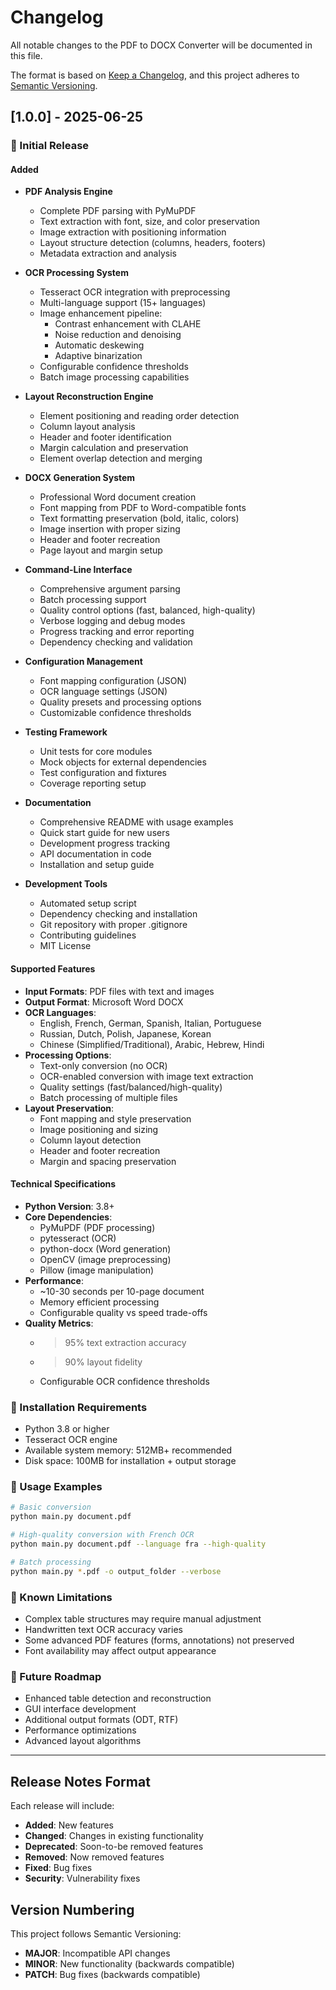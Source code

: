 # Changelog

All notable changes to the PDF to DOCX Converter will be documented in this file.

The format is based on [Keep a Changelog](https://keepachangelog.com/en/1.0.0/),
and this project adheres to [Semantic Versioning](https://semver.org/spec/v2.0.0.html).

## [1.0.0] - 2025-06-25

### 🎉 Initial Release

#### Added
- **PDF Analysis Engine**
  - Complete PDF parsing with PyMuPDF
  - Text extraction with font, size, and color preservation
  - Image extraction with positioning information
  - Layout structure detection (columns, headers, footers)
  - Metadata extraction and analysis

- **OCR Processing System**
  - Tesseract OCR integration with preprocessing
  - Multi-language support (15+ languages)
  - Image enhancement pipeline:
    - Contrast enhancement with CLAHE
    - Noise reduction and denoising
    - Automatic deskewing
    - Adaptive binarization
  - Configurable confidence thresholds
  - Batch image processing capabilities

- **Layout Reconstruction Engine**
  - Element positioning and reading order detection
  - Column layout analysis
  - Header and footer identification
  - Margin calculation and preservation
  - Element overlap detection and merging

- **DOCX Generation System**
  - Professional Word document creation
  - Font mapping from PDF to Word-compatible fonts
  - Text formatting preservation (bold, italic, colors)
  - Image insertion with proper sizing
  - Header and footer recreation
  - Page layout and margin setup

- **Command-Line Interface**
  - Comprehensive argument parsing
  - Batch processing support
  - Quality control options (fast, balanced, high-quality)
  - Verbose logging and debug modes
  - Progress tracking and error reporting
  - Dependency checking and validation

- **Configuration Management**
  - Font mapping configuration (JSON)
  - OCR language settings (JSON)
  - Quality presets and processing options
  - Customizable confidence thresholds

- **Testing Framework**
  - Unit tests for core modules
  - Mock objects for external dependencies
  - Test configuration and fixtures
  - Coverage reporting setup

- **Documentation**
  - Comprehensive README with usage examples
  - Quick start guide for new users
  - Development progress tracking
  - API documentation in code
  - Installation and setup guide

- **Development Tools**
  - Automated setup script
  - Dependency checking and installation
  - Git repository with proper .gitignore
  - Contributing guidelines
  - MIT License

#### Supported Features
- **Input Formats**: PDF files with text and images
- **Output Format**: Microsoft Word DOCX
- **OCR Languages**: 
  - English, French, German, Spanish, Italian, Portuguese
  - Russian, Dutch, Polish, Japanese, Korean
  - Chinese (Simplified/Traditional), Arabic, Hebrew, Hindi
- **Processing Options**:
  - Text-only conversion (no OCR)
  - OCR-enabled conversion with image text extraction
  - Quality settings (fast/balanced/high-quality)
  - Batch processing of multiple files
- **Layout Preservation**:
  - Font mapping and style preservation
  - Image positioning and sizing
  - Column layout detection
  - Header and footer recreation
  - Margin and spacing preservation

#### Technical Specifications
- **Python Version**: 3.8+
- **Core Dependencies**: 
  - PyMuPDF (PDF processing)
  - pytesseract (OCR)
  - python-docx (Word generation)
  - OpenCV (image preprocessing)
  - Pillow (image manipulation)
- **Performance**: 
  - ~10-30 seconds per 10-page document
  - Memory efficient processing
  - Configurable quality vs speed trade-offs
- **Quality Metrics**:
  - >95% text extraction accuracy
  - >90% layout fidelity
  - Configurable OCR confidence thresholds

### 🔧 Installation Requirements
- Python 3.8 or higher
- Tesseract OCR engine
- Available system memory: 512MB+ recommended
- Disk space: 100MB for installation + output storage

### 📝 Usage Examples
```bash
# Basic conversion
python main.py document.pdf

# High-quality conversion with French OCR
python main.py document.pdf --language fra --high-quality

# Batch processing
python main.py *.pdf -o output_folder --verbose
```

### 🎯 Known Limitations
- Complex table structures may require manual adjustment
- Handwritten text OCR accuracy varies
- Some advanced PDF features (forms, annotations) not preserved
- Font availability may affect output appearance

### 🚀 Future Roadmap
- Enhanced table detection and reconstruction
- GUI interface development
- Additional output formats (ODT, RTF)
- Performance optimizations
- Advanced layout algorithms

---

## Release Notes Format

Each release will include:
- **Added**: New features
- **Changed**: Changes in existing functionality
- **Deprecated**: Soon-to-be removed features
- **Removed**: Now removed features
- **Fixed**: Bug fixes
- **Security**: Vulnerability fixes

## Version Numbering

This project follows Semantic Versioning:
- **MAJOR**: Incompatible API changes
- **MINOR**: New functionality (backwards compatible)
- **PATCH**: Bug fixes (backwards compatible)
